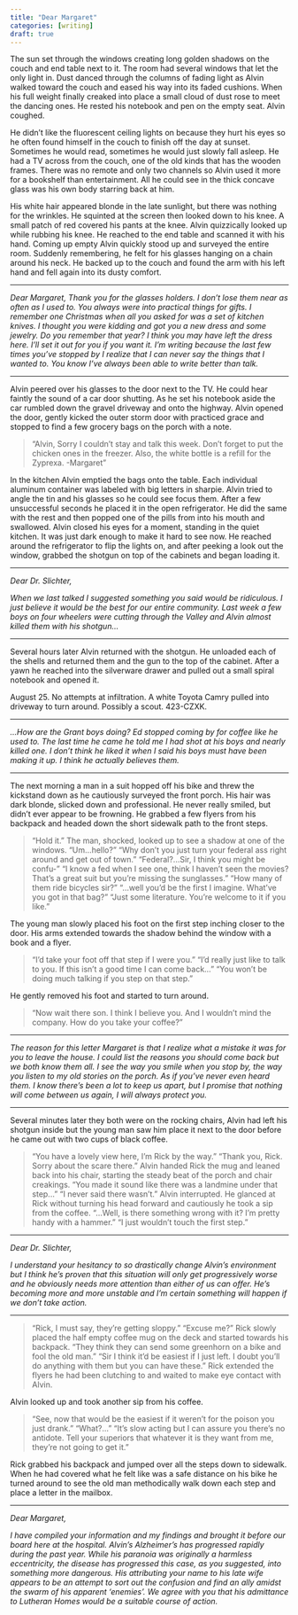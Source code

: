 ```yaml
---
title: "Dear Margaret"
categories: [writing]
draft: true
---
```


The sun set through the windows creating long golden shadows on the couch and end table next to it. The room had several windows that let the only light in. Dust danced through the columns of fading light as Alvin walked toward the couch and eased his way into its faded cushions. When his full weight finally creaked into place a small cloud of dust rose to meet the dancing ones. He rested his notebook and pen on the empty seat. Alvin coughed.

He didn’t like the fluorescent ceiling lights on because they hurt his eyes so he often found himself in the couch to finish off the day at sunset. Sometimes he would read, sometimes he would just slowly fall asleep. He had a TV across from the couch, one of the old kinds that has the wooden frames. There was no remote and only two channels so Alvin used it more for a bookshelf than entertainment. All he could see in the thick concave glass was his own body starring back at him.

His white hair appeared blonde in the late sunlight, but there was nothing for the wrinkles. He squinted at the screen then looked down to his knee. A small patch of red covered his pants at the knee. Alvin quizzically looked up while rubbing his knee. He reached to the end table and scanned it with his hand. Coming up empty Alvin quickly stood up and surveyed the entire room. Suddenly remembering, he felt for his glasses hanging on a chain around his neck. He backed up to the couch and found the arm with his left hand and fell again into its dusty comfort.

---

_Dear Margaret,_
_Thank you for the glasses holders. I don’t lose them near as often as I used to. You always were into practical things for gifts. I remember one Christmas when all you asked for was a set of kitchen knives. I thought you were kidding and got you a new dress and some jewelry. Do you remember that year? I think you may have left the dress here. I’ll set it out for you if you want it._
_I’m writing because the last few times you’ve stopped by I realize that I can never say the things that I wanted to. You know I’ve always been able to write better than talk._

---

Alvin peered over his glasses to the door next to the TV. He could hear faintly the sound of a car door shutting. As he set his notebook aside the car rumbled down the gravel driveway and onto the highway. Alvin opened the door, gently kicked the outer storm door with practiced grace and stopped to find a few grocery bags on the porch with a note.

> “Alvin, Sorry I couldn’t stay and talk this week. Don’t forget to put the chicken ones in the freezer. Also, the white bottle is a refill for the Zyprexa. -Margaret”

In the kitchen Alvin emptied the bags onto the table. Each individual aluminum container was labeled with big letters in sharpie. Alvin tried to angle the tin and his glasses so he could see focus them. After a few unsuccessful seconds he placed it in the open refrigerator. He did the same with the rest and then popped one of the pills from into his mouth and swallowed. Alvin closed his eyes for a moment, standing in the quiet kitchen. It was just dark enough to make it hard to see now. He reached around the refrigerator to flip the lights on, and after peeking a look out the window, grabbed the shotgun on top of the cabinets and began loading it.

---

_Dear Dr. Slichter,_

_When we last talked I suggested something you said would be ridiculous. I just believe it would be the best for our entire community. Last week a few boys on four wheelers were cutting through the Valley and Alvin almost killed them with his shotgun…_

---

Several hours later Alvin returned with the shotgun. He unloaded each of the shells and returned them and the gun to the top of the cabinet. After a yawn he reached into the silverware drawer and pulled out a small spiral notebook and opened it.

August 25. No attempts at infiltration. A white Toyota Camry pulled into driveway to turn around. Possibly a scout. 423-CZXK.

---

_…How are the Grant boys doing? Ed stopped coming by for coffee like he used to. The last time he came he told me I had shot at his boys and nearly killed one. I don’t think he liked it when I said his boys must have been making it up. I think he actually believes them._

---

The next morning a man in a suit hopped off his bike and threw the kickstand down as he cautiously surveyed the front porch. His hair was dark blonde, slicked down and professional. He never really smiled, but didn’t ever appear to be frowning. He grabbed a few flyers from his backpack and headed down the short sidewalk path to the front steps.

> “Hold it.” The man, shocked, looked up to see a shadow at one of the windows.
> “Um…hello?”
> “Why don’t you just turn your federal ass right around and get out of town.”
> “Federal?...Sir, I think you might be confu-”
> “I know a fed when I see one, think I haven’t seen the movies? That’s a great suit but you’re missing the sunglasses.”
> “How many of them ride bicycles sir?”
> “…well you’d be the first I imagine. What’ve you got in that bag?”
> “Just some literature. You’re welcome to it if you like.”

The young man slowly placed his foot on the first step inching closer to the door. His arms extended towards the shadow behind the window with a book and a flyer.

> “I’d take your foot off that step if I were you.”
> “I’d really just like to talk to you. If this isn’t a good time I can come back…”
> “You won’t be doing much talking if you step on that step.”

He gently removed his foot and started to turn around.

> “Now wait there son. I think I believe you. And I wouldn’t mind the company. How do you take your coffee?”

---

_The reason for this letter Margaret is that I realize what a mistake it was for you to leave the house. I could list the reasons you should come back but we both know them all. I see the way you smile when you stop by, the way you listen to my old stories on the porch. As if you’ve never even heard them. I know there’s been a lot to keep us apart, but I promise that nothing will come between us again, I will always protect you._

---

Several minutes later they both were on the rocking chairs, Alvin had left his shotgun inside but the young man saw him place it next to the door before he came out with two cups of black coffee.

> “You have a lovely view here, I’m Rick by the way.”
> “Thank you, Rick. Sorry about the scare there.” Alvin handed Rick the mug and leaned back into his chair, starting the steady beat of the porch and chair creakings.
> “You made it sound like there was a landmine under that step...”
> “I never said there wasn’t.” Alvin interrupted. He glanced at Rick without turning his head forward and cautiously he took a sip from the coffee.
> “…Well, is there something wrong with it? I’m pretty handy with a hammer.”
> “I just wouldn’t touch the first step.”

---

_Dear Dr. Slichter,_

_I understand your hesitancy to so drastically change Alvin’s environment but I think he’s proven that this situation will only get progressively worse and he obviously needs more attention than either of us can offer. He’s becoming more and more unstable and I’m certain something will happen if we don’t take action._

---

> “Rick, I must say, they’re getting sloppy.”
> “Excuse me?” Rick slowly placed the half empty coffee mug on the deck and started towards his backpack.
> “They think they can send some greenhorn on a bike and fool the old man.”
> “Sir I think it’d be easiest if I just left. I doubt you’ll do anything with them but you can have these.” Rick extended the flyers he had been clutching to and waited to make eye contact with Alvin.

Alvin looked up and took another sip from his coffee.

> “See, now that would be the easiest if it weren’t for the poison you just drank.”
> “What?...”
> “It’s slow acting but I can assure you there’s no antidote. Tell your superiors that whatever it is they want from me, they’re not going to get it.”

Rick grabbed his backpack and jumped over all the steps down to sidewalk. When he had covered what he felt like was a safe distance on his bike he turned around to see the old man methodically walk down each step and place a letter in the mailbox.

---

_Dear Margaret,_

_I have compiled your information and my findings and brought it before our board here at the hospital. Alvin’s Alzheimer’s has progressed rapidly during the past year. While his paranoia was originally a harmless eccentricity, the disease has progressed this case, as you suggested, into something more dangerous. His attributing your name to his late wife appears to be an attempt to sort out the confusion and find an ally amidst the swarm of his apparent ‘enemies’. We agree with you that his admittance to Lutheran Homes would be a suitable course of action._

